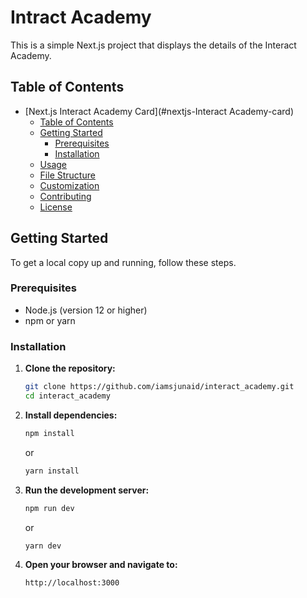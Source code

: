 # Intract Academy

This is a simple Next.js project that displays the details of the Interact Academy.

## Table of Contents

- [Next.js Interact Academy Card](#nextjs-Interact Academy-card)
  - [Table of Contents](#table-of-contents)
  - [Getting Started](#getting-started)
    - [Prerequisites](#prerequisites)
    - [Installation](#installation)
  - [Usage](#usage)
  - [File Structure](#file-structure)
  - [Customization](#customization)
  - [Contributing](#contributing)
  - [License](#license)

## Getting Started

To get a local copy up and running, follow these steps.

### Prerequisites

- Node.js (version 12 or higher)
- npm or yarn

### Installation

1. **Clone the repository:**

    ```bash
    git clone https://github.com/iamsjunaid/interact_academy.git
    cd interact_academy
    ```

2. **Install dependencies:**

    ```bash
    npm install
    ```

    or

    ```bash
    yarn install
    ```

3. **Run the development server:**

    ```bash
    npm run dev
    ```

    or

    ```bash
    yarn dev
    ```

4. **Open your browser and navigate to:**

    ```
    http://localhost:3000
    ```
